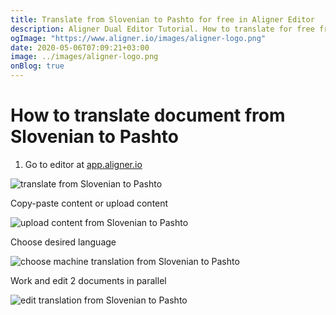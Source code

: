 ```yaml
---
title: Translate from Slovenian to Pashto for free in Aligner Editor
description: Aligner Dual Editor Tutorial. How to translate for free from Slovenian to Pashto. Aligner is multilingual document management platform. 
ogImage: "https://www.aligner.io/images/aligner-logo.png"
date: 2020-05-06T07:09:21+03:00
image: ../images/aligner-logo.png
onBlog: true
---
```


# How to translate document from Slovenian to Pashto

1. Go to editor at [app.aligner.io](https://app.aligner.io "Aligner App web page")

![translate from Slovenian to Pashto](../aligner-blank-editor.png "translate from Slovenian to Pashto")

Copy-paste content or upload content

![upload content from Slovenian to Pashto](../aligner-uploaded-document.png "upload content from Slovenian to Pashto")

Choose desired language

![choose machine translation from Slovenian to Pashto](../aligner-language-dropdown.png "choose machine translation from Slovenian to Pashto")

Work and edit 2 documents in parallel

![edit translation from Slovenian to Pashto](../aligner-double-sitded-editor.png "edit translation from Slovenian to Pashto")

